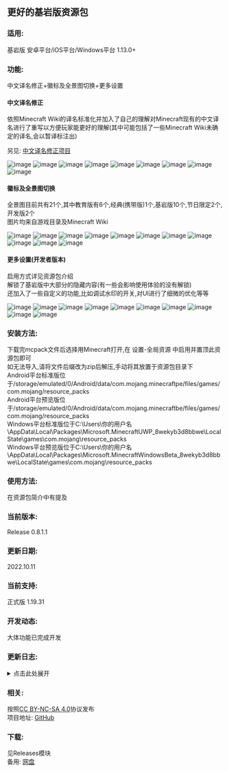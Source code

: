 ## 更好的基岩版资源包

<h3>适用:</h3>

基岩版 安卓平台/iOS平台/Windows平台 1.13.0+

<h3>功能:</h3>

中文译名修正+徽标及全景图切换+更多设置

<h4>中文译名修正</h4>

依照Minecraft Wiki的译名标准化并加入了自己的理解对Minecraft现有的中文译名进行了重写以方便玩家能更好的理解(其中可能包括了一些Minecraft Wiki未确定的译名,会以暂译标注出)

另见: [中文译名修正项目](https://github.com/Spectrollay/mclang_cn)

![image](https://s1.328888.xyz/2022/09/24/VGppX.png)
![image](https://s1.328888.xyz/2022/09/24/VCLqw.png)
![image](https://s1.328888.xyz/2022/09/24/VClOi.png)
![image](https://s1.328888.xyz/2022/09/24/VCmKg.png)
![image](https://s1.328888.xyz/2022/09/24/VCjCs.png)
![image](https://s1.328888.xyz/2022/09/24/VCOLn.png)
![image](https://s1.328888.xyz/2022/09/24/VCux0.png)
![image](https://s1.328888.xyz/2022/09/24/VC0Zp.png)
![image](https://s1.328888.xyz/2022/06/11/Cklkq.jpg)

<h4>徽标及全景图切换</h4>

全景图目前共有21个,其中教育版有6个,经典(携带版)1个,基岩版10个,节日限定2个,开发版2个<br>图片均来自游戏目录及Minecraft Wiki

![image](https://s1.328888.xyz/2022/09/24/Vk3zy.png)
![image](https://s1.328888.xyz/2022/09/24/Vkh9N.png)
![image](https://s1.328888.xyz/2022/09/24/VkfTk.png)
![image](https://s1.328888.xyz/2022/09/24/VkbEC.png)
![image](https://s1.328888.xyz/2022/09/24/Vkwwd.png)
![image](https://s1.328888.xyz/2022/09/24/VkG8U.png)
![image](https://s1.328888.xyz/2022/09/24/VkCRB.png)
![image](https://s1.328888.xyz/2022/09/24/Vk1VP.png)
![image](https://s1.328888.xyz/2022/09/24/Vk5p6.png)
![image](https://s1.328888.xyz/2022/09/24/VkKFX.png)
![image](https://s1.328888.xyz/2022/09/24/VkIEr.png)

<h4>更多设置(开发者版本)</h4>

启用方式详见资源包介绍<br>解锁了基岩版中大部分的隐藏内容(有一些会影响使用体验的没有解锁)<br>还加入了一些自定义的功能,比如调试水印的开关,对UI进行了细微的优化等等

![image](https://s1.328888.xyz/2022/09/24/VC7Sg.png)
![image](https://s1.328888.xyz/2022/09/24/VCzci.png)
![image](https://s1.328888.xyz/2022/09/24/VCean.png)
![image](https://s1.328888.xyz/2022/09/24/VCSlh.png)
![image](https://s1.328888.xyz/2022/09/24/VCrJs.png)
![image](https://s1.328888.xyz/2022/09/24/VCHW0.png)
![image](https://s1.328888.xyz/2022/09/24/VCq3p.png)
![image](https://s1.328888.xyz/2022/09/24/VCXPo.png)
![image](https://s1.328888.xyz/2022/09/24/VCYYF.png)
![image](https://s1.328888.xyz/2022/09/24/VCAuS.png)

<h3>安装方法:</h3>

下载完mcpack文件后选择用Minecraft打开,在 设置-全局资源 中启用并置顶此资源包即可<br>如无法导入,请将文件后缀改为zip后解压,手动将其放置于资源包目录下<br>Android平台标准版位于/storage/emulated/0/Android/data/com.mojang.minecraftpe/files/games/com.mojang/resource_packs<br>Android平台预览版位于/storage/emulated/0/Android/data/com.mojang.minecraftbe/files/games/com.mojang/resource_packs<br>Windows平台标准版位于C:\Users\你的用户名\AppData\Local\Packages\Microsoft.MinecraftUWP_8wekyb3d8bbwe\LocalState\games\com.mojang\resource_packs<br>Windows平台预览版位于C:\Users\你的用户名\AppData\Local\Packages\Microsoft.MinecraftWindowsBeta_8wekyb3d8bbwe\LocalState\games\com.mojang\resource_packs<br>

<h3>使用方法:</h3>

在资源包简介中有提及

<h3>当前版本:</h3>

Release 0.8.1.1

<h3>更新日期:</h3>

2022.10.11

<h3>当前支持:</h3>

正式版 1.19.31

<h3>开发动态:</h3>

大体功能已完成开发

<h3>更新日志:</h3>

<details>
<summary>点击此处展开</summary>
<br>
<b>Release 0.8.1.1</b>
<br>修正了一些错误<br>
<b>Release 0.8.1</b>
<br>适配正式版1.19.31<br>中文译名标准化 凋零玫瑰->凋灵玫瑰<br>
<b>Release 0.8.0</b>
<br>适配正式版1.19.30<br>对部分内容进行了重构<br>中文译名修正包常规更新<br>优化了包大小<br>修复了一些遗留问题<br>
<b>Release 0.7.13</b>
<br>适配正式版1.19.21<br>中文译名修正包常规更新<br>修正了一些错误<br>
<b>Release 0.7.12</b>
<br>适配正式版1.19.10<br>更多设置功能实装<br>加入了Beta和Preview的独有提示<br>中文译名修正包常规更新<br>
<b>Release 0.7.4</b>
<br>适配正式版1.19.0/1.19.1<br>中文译名修正包常规更新<br>　进行了近一千三百处改动<br>
<b>Release 0.7.3</b>
<br>中文译名修正包常规更新<br>
<b>Release 0.7.2</b>
<br>适配正式版1.18.31<br>
<b>Release 0.7.1</b>
<br>适配正式版1.18.30<br>
<b>Release 0.7.0</b>
<br>加入了荒野更新的全景图<br>中文译名修正包常规更新<br>
<b>Release 0.6.3</b>
<br>中文译名修正包常规更新<br>　加入了大量的新内容<br>
<b>Release 0.6.2</b>
<br>中文译名修正包常规更新<br>　加入了一些新提示的译名<br>　加入了山羊角,铜制号角,泥巴,红树,箱船及其相关方块的译名<br>　匹配了一些Java版新加入的翻译
<br>　修正了部分生物桶重复翻译的问题<br>　移除了Allay相关内容的译名<br>
<b>Release 0.6.1</b>
<br>中文译名修正包常规更新<br>
<b>Release 0.6.0</b>
<br>加入了一些新功能<br>对一些内容进行了优化<br>调高了资源包所需的最低的游戏版本(1.13.0)<br>
<b>Preview 0.5.2</b>
<br>修复了一些问题<br>
<b>Build 0.5.1</b>
<br>加入了一些新功能<br>对一些内容进行了优化<br>
<b>Release 0.5.0</b>
<br>对资源包进行了优化<br>中文译名修正包常规更新<br>
<b>Release 0.4.2</b>
<br>改进了一些内置内容<br>中文译名修正包常规更新<br>
<b>Release 0.4.1</b>
<br>修正了新版创建新世界UI中的翻译错误<br>
<b>Release 0.4.0</b>
<br>更好的基岩版资源包正式发布<br>
<b>Preview 0.3.3</b>
<br>加入了Preview版徽标及全景图<br>　现在默认展示的全景图是Preview版全景图<br>中文译名修正包常规更新<br>调高了资源包所需的最低的游戏版本(1.4.0)<br>
<b>Preview 0.3.2</b>
<br>中文译名修正包常规更新<br>
<b>Preview 0.3.1</b>
<br>修复了一个会导致闪烁标语只会为"Beta!!!"的问题<br>改进了一些中文翻译<br>
<b>Preview 0.3.0</b>
<br>公共体验版<br>
<b>Preview 0.2.9</b>
<br>修正了一些错误<br>
<b>Preview 0.2.8</b>
<br>新增加了一些内置功能<br>
<b>Preview 0.2.7</b>
<br>对一些内容进行了更改<br>移除了Preview版的相关内容,因为该版本仍未正式上线<br>修正了一些错误<br>中文译名修正包常规更新<br>
<b>Preview 0.2.6</b>
<br>加入了Preview版徽标,目前使用的全景图是经典全景图<br>加入了5个教育版的全景图,教育版徽标现在会出现在这些全景图中<br>更改了一些提示语<br>修复了一些图片被压缩的问题<br>中文译名修正包常规更新<br>
<b>Preview 0.2.5</b>
<br>加入了教育版徽标,但未被使用<br>加入了携带版徽标<br>加入了经典徽标<br>现在徽标会匹配相应的全景图了<br>中文译名修正包常规更新<br>
<b>Preview 0.2.4</b>
<br>加入了带有Beta字样的经典徽标,仅在Beta版全景图中出现<br>加入了2021年万圣节全景图<br>加入了2017年圣诞节全景图<br>中文译名修正包常规更新<br>
<b>Preview 0.2.3</b>
<br>加入了于嗡嗡蜂群(1.14.0.1)更新的全景图<br>
<b>Preview 0.2.2</b>
<br>加入了Minecraft Wiki中提到的所有基岩版正式版曾用过的与更新主题相关的全景图<br>加入了Beta版全景图<br>加入了徽标,默认使用基岩版最新样式的徽标<br>中文译名修正包常规更新<br>
<b>Preview 0.2.1</b>
<br>加入了实验性内容的中文译名<br>加入了切换背景图的功能<br>　目前仅有嗡嗡蜂群,下界更新,洞穴与山崖第一阶段,洞穴与山崖第二阶段的全景图<br>中文译名修正包常规更新<br>
<b>Preview 0.2.0</b>
<br>将资源包重命名为"更好的基岩版"<br>更改了资源包的简介<br>改进了一些中文译名<br>加入了更改测试版标题与背景图的功能(当前为洞穴与山崖第二阶段的背景图)<br>
<b>Release 0.1.1-0.1.36</b>
<br>中文译名修正包常规更新<br>
<b>Release 0.1.0</b>
<br>中文译名修正资源包正式上线<br>
<b>Beta 0.0.2</b>
<br>更改了图标及简介<br>移除了终末之诗英汉双语对照<br>
<b>Beta 0.0.1</b>
<br>加入了中文语言包和终末之诗英汉双语对照<br>
</details>

<h3>相关:</h3>

按照[CC BY-NC-SA 4.0](https://creativecommons.org/licenses/by-nc-sa/4.0/deed.zh-Hans)协议发布<br>项目地址: [GitHub](https://github.com/Spectrollay/mcpack_bb)<br>

<h3>下载:</h3>

见Releases模块<br>备用: [网盘](https://pan.huang1111.cn/s/3MwnTm?path=/)<br>
